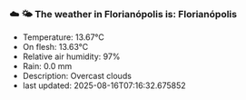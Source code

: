 ### ☁️ 🌤️  The weather in Florianópolis is: Florianópolis

- Temperature: 13.67°C
- On flesh: 13.63°C
- Relative air humidity: 97%
- Rain: 0.0 mm
- Description: Overcast clouds
- last updated: 2025-08-16T07:16:32.675852
